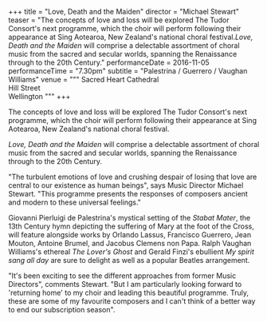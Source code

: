 +++
title = "Love, Death and the Maiden"
director = "Michael Stewart"
teaser = "The concepts of love and loss will be explored The Tudor Consort's next programme, which the choir will perform following their appearance at Sing Aotearoa, New Zealand's national choral festival.*Love, Death and the Maiden* will comprise a delectable assortment of choral music from the sacred and secular worlds, spanning the Renaissance through to the 20th Century."
performanceDate = 2016-11-05
performanceTime = "7.30pm"
subtitle = "Palestrina / Guerrero / Vaughan Williams"
venue = """
Sacred Heart Cathedral  
Hill Street  
Wellington
"""
+++

The concepts of love and loss will be explored The Tudor Consort's next programme, which the choir will perform following their appearance at Sing Aotearoa, New Zealand's national choral festival.


*Love, Death and the Maiden* will comprise a delectable assortment of choral music from the sacred and secular worlds, spanning the Renaissance through to the 20th Century.


"The turbulent emotions of love and crushing despair of losing that love are central to our existence as human beings", says Music Director Michael Stewart. "This programme presents the responses of composers ancient and modern to these universal feelings."


Giovanni Pierluigi de Palestrina's mystical setting of the *Stabat Mater*, the 13th Century hymn depicting the suffering of Mary at the foot of the Cross, will feature alongside works by Orlando Lassus, Francisco Guerrero, Jean Mouton, Antoine Brumel, and Jacobus Clemens non Papa. Ralph Vaughan Williams's ethereal *The Lover's Ghost* and Gerald Finzi's ebullient *My spirit sang all day* are sure to delight as well as a popular Beatles arrangement.


"It's been exciting to see the different approaches from former Music Directors", comments Stewart. "But I am particularly looking forward to 'returning home' to my choir and leading this beautiful programme. Truly, these are some of my favourite composers and I can't think of a better way to end our subscription season".
